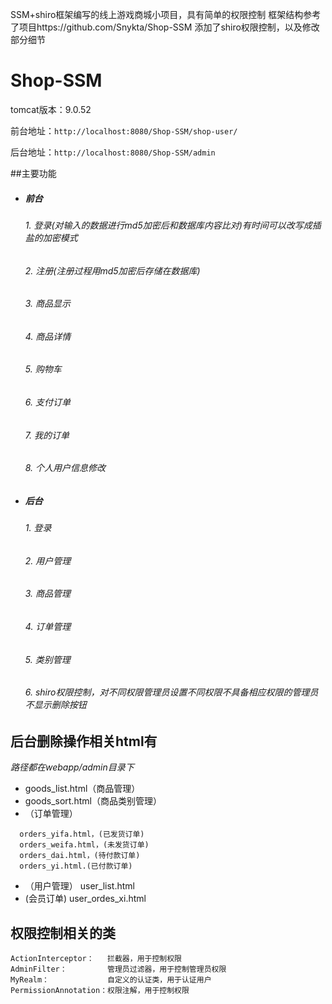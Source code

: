 SSM+shiro框架编写的线上游戏商城小项目，具有简单的权限控制 框架结构参考了项目https://github.com/Snykta/Shop-SSM
添加了shiro权限控制，以及修改部分细节
# Shop-SSM

tomcat版本：9.0.52

前台地址：`http://localhost:8080/Shop-SSM/shop-user/`

后台地址：`http://localhost:8080/Shop-SSM/admin`

##主要功能
* ##### 前台
   ###### 1. 登录(对输入的数据进行md5加密后和数据库内容比对)有时间可以改写成插盐的加密模式
    ###### 2. 注册(注册过程用md5加密后存储在数据库)
    ###### 3. 商品显示
    ###### 4. 商品详情
    ###### 5. 购物车
    ###### 6. 支付订单
    ###### 7. 我的订单
    ###### 8. 个人用户信息修改
* ##### 后台
   ###### 1. 登录
    ###### 2. 用户管理
    ###### 3. 商品管理
    ###### 4. 订单管理 
    ###### 5. 类别管理
    ###### 6. shiro权限控制，对不同权限管理员设置不同权限不具备相应权限的管理员不显示删除按钮



## 后台删除操作相关html有
*路径都在webapp/admin目录下*


* goods_list.html（商品管理）
* goods_sort.html（商品类别管理）
* （订单管理）
````
  orders_yifa.html，(已发货订单)
  orders_weifa.html，(未发货订单)
  orders_dai.html，(待付款订单)
  orders_yi.html.(已付款订单)
````
* （用户管理）
  user_list.html
* (会员订单)
  user_ordes_xi.html


[//]: # (## 访问控制js代码)

[//]: # (相关js代码都定义成dels（）方法。)

[//]: # (相关js文件在webapp/js/Js目录下)

[//]: # ()
[//]: # (**（也有一部分dels&#40;&#41;方法直接定义在上述html中）**)

[//]: # ()
[//]: # ()
[//]: # (```js)

[//]: # (        function dels&#40;&#41; {)

[//]: # (    $&#40;".del"&#41;.click&#40;function&#40;&#41;{)

[//]: # (        var ids = $&#40;this&#41;.attr&#40;"rel"&#41;;)

[//]: # (        layer.open&#40;{)

[//]: # (            icon:3,)

[//]: # (            content:"确认删除 ID 为："+$&#40;this&#41;.attr&#40;"rel"&#41;+" 的信息吗？",)

[//]: # (            title:"确认删除",)

[//]: # (            btn: ['确定', '取消'],)

[//]: # (            yes: function&#40;index, layero&#41;{)

[//]: # (                $.ajax&#40;{)

[//]: # (                    url : "/Shop-SSM/del_types.do",)

[//]: # (                    type : "post",)

[//]: # (                    data:{)

[//]: # (                        "id" : ids,)

[//]: # (                        "shiro_id" : eval&#40;"&#40;" + $.cookie&#40;'admin-users'&#41; + "&#41;"&#41;['admin_shiro'])

[//]: # (                    },)

[//]: # (                    dataType : "json",)

[//]: # (                    success : function &#40;m&#41; {)

[//]: # (                        console.log&#40;m&#41;)

[//]: # (                        if&#40;m.state==-1&#41;{)

[//]: # (                            layer.msg&#40;"您的权限不足，无法删除",{)

[//]: # (                                icon:5,time:3000)

[//]: # (                            }&#41;;)

[//]: # (                        }else if&#40;m.state==0&#41;{)

[//]: # (                            layer.msg&#40;"删除失败，该分类下有商品，请先转移",{)

[//]: # (                                icon:5,time:3000)

[//]: # (                            }&#41;;)

[//]: # (                        }else if&#40;m.state==1&#41;{)

[//]: # (                            layer.msg&#40;"删除成功",{)

[//]: # (                                icon:1,time:2000)

[//]: # (                            }&#41;;)

[//]: # (                            setTimeout&#40;"location.href='goods_sort.html'",1500&#41;;)

[//]: # ()
[//]: # (                        }else{)

[//]: # (                            layer.msg&#40;"删除失败",{)

[//]: # (                                icon:5,time:3000)

[//]: # (                            }&#41;;)

[//]: # (                        })

[//]: # (                    })

[//]: # (                }&#41;;)

[//]: # ()
[//]: # (            })

[//]: # (            ,btn2: function&#40;index, layero&#41;{)

[//]: # (                layer.msg&#40;"已取消",{)

[//]: # (                    icon:2,time:1000)

[//]: # (                }&#41;;)

[//]: # (            })

[//]: # (        }&#41;;)

[//]: # (        return false;)

[//]: # (    }&#41;;)

[//]: # (})


[//]: # (```)
## 权限控制相关的类
````
ActionInterceptor：   拦截器，用于控制权限
AdminFilter：         管理员过滤器，用于控制管理员权限
MyRealm：             自定义的认证类，用于认证用户
PermissionAnnotation：权限注解，用于控制权限
````
[//]: # (````)

[//]: # (* ShiroHandler.java&#40;在controller/admin目录下&#41;)

[//]: # (* 数据库相关操作AdminShiro.java)

[//]: # (* shiros.jaba&#40;在enums目录下&#41;)

[//]: # (* AdminShiroS.java&#40;在po目录下&#41;)

[//]: # ()
[//]: # (具体函数方法在各个实现接口类中以Admindel开头)

[//]: # (例如GoodsServiceImpl类中的AdmindelGoods&#40;&#41;方法)

[//]: # (````)


<!-- ## shiro md5加密
```java
new Md5Hash().toString(); //进行加密
```

[//]: # (# 存在问题)

[//]: # (````)

[//]: # (下单时没有对库存进行更改&#40;place_order.jsp&#41;)

[//]: # ()
[//]: # (````)

# 改进点
````
商品购物车结算功能可以根据自己选中的商品进行结算(通过设置页面缓存来维持数据到下一页)
添加shiro框架
```` -->
